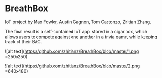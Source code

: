 # BreathBox
IoT project by Max Fowler, Austin Gagnon, Tom Castonzo, Zhitian Zhang.

The final result is a self-contained IoT app, stored in a cigar box, which allows users to compete against one another in a trivia game, while keeping track of their BAC.

![alt text](https://github.com/zhitianz/BreathBox/blob/master/1.png =250x250)

![alt text](https://github.com/zhitianz/BreathBox/blob/master/2.png =640x480)
